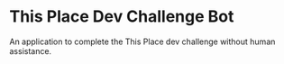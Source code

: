 # This Place Dev Challenge Bot
An application to complete the This Place dev challenge without human assistance. 
